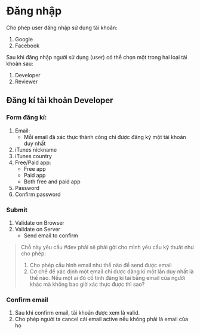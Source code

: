 # Đăng nhập

Cho phép user đăng nhập sử dụng tài khoản:

1. Google
2. Facebook

Sau khi đăng nhập người sử dụng (user) có thể chọn một trong hai loại tài khoản sau:

1. Developer
2. Reviewer

## Đăng kí tài khoản Developer

### Form đăng kí:

1. Email:
    - Mỗi email đã xác thực thành công chỉ được đăng ký một tài khoản duy nhất
2. iTunes nickname
3. iTunes country
4. Free/Paid app:
    - Free app
    - Paid app
    - Both free and paid app
5. Password
6. Confirm password

### Submit

1. Validate on Browser
2. Validate on Server
    - Send email to confirm

> Chỗ này yêu cầu #dev phải sẽ phải gởi cho mình yêu cầu kỹ thuât như cho phép:    
> 1. Cho phép cấu hình email như thế nào để send được email
> 2. Cơ chế để xác định một email chỉ được đăng kí một lần duy nhất là thế nào. Nếu một ai đó cố tình đăng kí tài bằng email của người khác mà không bao giờ xác thực được thì sao?

### Confirm email
1. Sau khi confirm email, tài khoản được xem là valid.
2. Cho phép người ta cancel cái email active nếu không phải là email của họ
